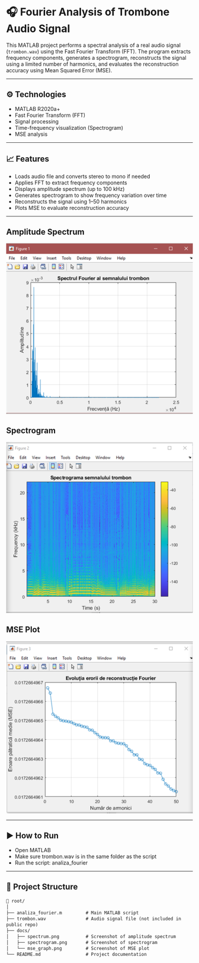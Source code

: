 # 🎧 Fourier Analysis of Trombone Audio Signal

This MATLAB project performs a spectral analysis of a real audio signal (`trombon.wav`) using the Fast Fourier Transform (FFT). The program extracts frequency components, generates a spectrogram, reconstructs the signal using a limited number of harmonics, and evaluates the reconstruction accuracy using Mean Squared Error (MSE).

---

## ⚙️ Technologies

- MATLAB R2020a+  
- Fast Fourier Transform (FFT)  
- Signal processing  
- Time-frequency visualization (Spectrogram)  
- MSE analysis

---

## 📈 Features

- Loads audio file and converts stereo to mono if needed
- Applies FFT to extract frequency components
- Displays amplitude spectrum (up to 100 kHz)
- Generates spectrogram to show frequency variation over time
- Reconstructs the signal using 1–50 harmonics
- Plots MSE to evaluate reconstruction accuracy

---

## Amplitude Spectrum
<p align="center">
  <img src="docs/spectrum.png" width="600" alt="Amplitude Spectrum">
</p>

## Spectrogram
<p align="center">
  <img src="docs/spectrogram.png" width="600" alt="Spectrogram">
</p>

## MSE Plot
<p align="center">
  <img src="docs/mse_graph.png" width="600" alt="Mean Squared Error Plot">
</p>

---

## ▶️ How to Run

- Open MATLAB
- Make sure trombon.wav is in the same folder as the script
- Run the script: analiza_fourier

---

## 📁 Project Structure

```text
📂 root/
│
├── analiza_fourier.m         # Main MATLAB script
├── trombon.wav               # Audio signal file (not included in public repo)
├── docs/
│   ├── spectrum.png          # Screenshot of amplitude spectrum
│   ├── spectrogram.png       # Screenshot of spectrogram
│   └── mse_graph.png         # Screenshot of MSE plot
└── README.md                 # Project documentation
